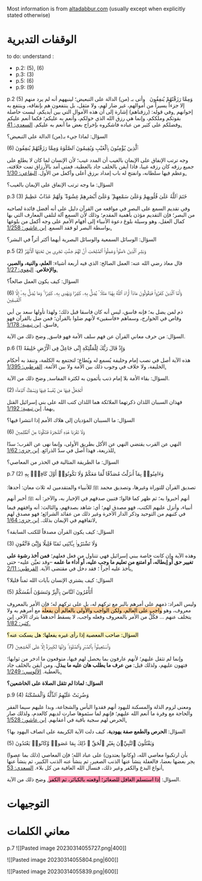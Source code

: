 Most information is from [altadabbur.com](https://altadabbur.com/) (usually except when explicitly stated otherwise)
# الوقفات التدبرية

to do: understand :
* p.2: (5), (6)
* p.3: (3)
* p.5: (6)
* p.9: (9)

p.2
(5)
وَمِمَّا رَزَقْنَٰهُمْ يُنفِقُونَ
 
وأتى بـ (من) الدالة على التبعيض؛ لينبههم أنه لم يرد منهم إلا جزءاً يسيراً من أموالهم، غير ضار لهم، ولا مثقل، بل ينتفعون هم بإنفاقه، وينتفع به إخوانهم ,وفي قوله: (رزقناهم) إشارة إلى أن هذه الأموال التي بين أيديكم، ليست حاصلة بقوتكم وملككم، وإنما هي رزق الله الذي خولكم، وأنعم به عليكم؛ فكما أنعم عليكم وفضلكم على كثير من عباده فاشكروه بإخراج بعض ما أنعم به عليكم. [السعدي: 41.](https://altadabbur.com/source?query=%D8%A7%D9%84%D8%B3%D8%B9%D8%AF%D9%8A)  

السؤال: لماذا جيء بـ(من) الدالة على التبعيض؟


(6)
ٱلَّذِينَ يُؤْمِنُونَ بِٱلْغَيْبِ وَيُقِيمُونَ ٱلصَّلَوٰةَ وَمِمَّا رَزَقْنَٰهُمْ يُنفِقُونَ

وجه ترتب الإنفاق على الإيمان بالغيب أن المدد غيب؛ لأن الإنسان لما كان لا يطلع على جميع رزقه كان رزقه غيبا، فاذا أيقن بالخلف جاد بالعطية، فمتى أمد بالأرزاق تمت خلافته، وعظم فيها سلطانه، وانفتح له باب إمداد برزق أعلى وأكمل من الأول. [البقاعي: 1/30.](https://altadabbur.com/source?query=%D8%A7%D9%84%D8%A8%D9%82%D8%A7%D8%B9%D9%8A)

السؤال: ما وجه ترتب الإنفاق على الإيمان بالغيب؟


p.3
(3)
خَتَمَ ٱللَّهُ عَلَىٰ قُلُوبِهِمْ وَعَلَىٰ سَمْعِهِمْ ۖ وَعَلَىٰٓ أَبْصَٰرِهِمْ غِشَٰوَةٌ ۖ وَلَهُمْ عَذَابٌ عَظِيمٌ

وفي تقديم السمع على البصر في مواقعه من القرآن دليل على أنه أفضل فائدة لصاحبه من البصر؛ فإن التقديم مؤذن بأهمية المقدم؛ وذلك لأن السمع آلة لتلقي المعارف التي بها كمال العقل، وهو وسيلة بلوغ دعوة الأنبياء إلى أفهام الأمم على وجه أكمل من بلوغها بواسطة البصر لو فقد السمع. [ابن عاشور: 1/258.](https://altadabbur.com/source?query=%D8%A7%D8%A8%D9%86%20%D8%B9%D8%A7%D8%B4%D9%88%D8%B1)  

السؤال: الوسائل السمعية والوسائل البصرية أيهما أكثر أثراًً في البشر؟


p.5
(2)
وَبَشِّرِ ٱلَّذِينَ ءَامَنُوا۟ وَعَمِلُوا۟ ٱلصَّٰلِحَٰتِ أَنَّ لَهُمْ جَنَّٰتٍ تَجْرِى مِن تَحْتِهَا ٱلْأَنْهَٰرُ

قال معاذ رضي الله عنه: العمل الصالح: الذي فيه أربعة أشياء: **العلم، والنية، والصبر، والإخلاص**. [البغوي: 1/27.](https://altadabbur.com/source?query=%D8%A7%D9%84%D8%A8%D8%BA%D9%88%D9%8A)

السؤال: كيف يكون العمل صالحاًً؟


(6)
وَأَمَّا ٱلَّذِينَ كَفَرُوا۟ فَيَقُولُونَ مَاذَآ أَرَادَ ٱللَّهُ بِهَٰذَا مَثَلًا ۘ يُضِلُّ بِهِۦ كَثِيرًا وَيَهْدِى بِهِۦ كَثِيرًا ۚ وَمَا يُضِلُّ بِهِۦٓ إِلَّا ٱلْفَٰسِقِينَ

ذم لمن يضل به؛ فإنه فاسق، ليس أنه كان فاسقا قبل ذلك؛ ولهذا تأولها سعد بن أبي وقاص في الخوارج، وسماهم «فاسقين» لأنهم ضلوا بالقرآن؛ فمن ضل بالقرآن فهو فاسق. [ابن تيمية: 1/178.](https://altadabbur.com/source?query=%D8%A7%D8%A8%D9%86%20%D8%AA%D9%8A%D9%85%D9%8A%D8%A9)

السؤال: من حرف معاني القرآن عن فهم سلف الأمة فهو فاسق, وضح ذلك من الآية.


p.6
(1)
وَإِذْ قَالَ رَبُّكَ لِلْمَلَٰٓئِكَةِ إِنِّى جَاعِلٌ فِى ٱلْأَرْضِ خَلِيفَةً

هذه الآية أصل في نصب إمام وخليفة يُسمع له ويُطاع؛ لتجتمع به الكلمة، وتنفذ به أحكام الخليفة، ولا خلاف في وجوب ذلك بين الأمة ولا بين الأئمة. [القرطبي: 1/395.](https://altadabbur.com/source?query=%D8%A7%D9%84%D9%82%D8%B1%D8%B7%D8%A8%D9%8A)  

السؤال: بقاء الأمة بلا إمام ذنب يأثمون به لكثرة المفاسد, وضح ذلك من الآية.


(2)
أَتَجْعَلُ فِيهَا مَن يُفْسِدُ فِيهَا وَيَسْفِكُ ٱلدِّمَآءَ

فهذان السببان اللذان ذكرتهما الملائكة هما اللذان كتب الله على بني إسرائيل القتل بهما. [ابن تيمية: 1/192.](https://altadabbur.com/source?query=%D8%A7%D8%A8%D9%86%20%D8%AA%D9%8A%D9%85%D9%8A%D8%A9)  

السؤال: ما السببان المؤديان إلى هلاك الأمم إذا انتشرا فيها؟


(6)
وَلَا تَقْرَبَا هَٰذِهِ ٱلشَّجَرَةَ فَتَكُونَا مِنَ ٱلظَّٰلِمِينَ

النهي عن القرب يقتضي النهي عن الأكل بطريق الأولى، وإنما نهى عن القرب؛ سدّا للذريعة، فهذا أصل في سدّ الذرائع. [ابن جزي: 1/62.](https://altadabbur.com/source?query=%D8%A7%D8%A8%D9%86%20%D8%AC%D8%B2%D9%8A)  

السؤال: ما الطريقة المثالية في الحذر من المعاصي؟


p.7
(2)
وَءَامِنُوا۟ بِمَآ أَنزَلْتُ مُصَدِّقًا لِّمَا مَعَكُمْ وَلَا تَكُونُوٓا۟ أَوَّلَ كَافِرٍۭ بِهِ

تصديق القرآن للتوراة وغيرها، وتصديق محمد ﷺ للأنبياء والمتقدمين له ثلاث معان: أحدها: أنهم أخبروا به؛ ثم ظهر كما قالوا؛ فتبين صدقهم في الإخبار به، والآخر: أنه ﷺ أخبر أنهم أنبياء، وأنزل عليهم الكتب، فهو مصدق لهم؛ أي: شاهد بصدقهم، والثالث: أنه وافقهم فيما في كتبهم من التوحيد وذكر الدار الآخرة وغير ذلك من عقائد الشرائع؛ فهو مصدق لهم لاتفاقهم في الإيمان بذلك. [ابن جزي: 1/64.](https://altadabbur.com/source?query=%D8%A7%D8%A8%D9%86%20%D8%AC%D8%B2%D9%8A)  

السؤال: كيف يكون القرآن مصدقاً للكتب السابقة؟


(3)
وَلَا تَشْتَرُوا۟ بِـَٔايَٰتِى ثَمَنًا قَلِيلًا وَإِيَّٰىَ فَٱتَّقُونِ

وهذه الآية وإن كانت خاصة ببني إسرائيل فهي تتناول من فعل فعلهم؛ **فمن أخذ رشوة على تغيير حق أو إبطاله، أو امتنع من تعليم ما وجب عليه، أو أداء ما علمه** –وقد تعيَّن عليه- حتى يأخذ عليه أجراً ؛ فقد دخل في مقتضى الآية. [القرطبي: 2/11.](https://altadabbur.com/source?query=%D8%A7%D9%84%D9%82%D8%B1%D8%B7%D8%A8%D9%8A)  

السؤال: كيف يشتري الإنسان بآيات الله ثمناً قليلا؟


(5)
أَتَأْمُرُونَ ٱلنَّاسَ بِٱلْبِرِّ وَتَنسَوْنَ أَنفُسَكُمْ

وليس المراد: ذمهم على أمرهم بالبر مع تركهم له، بل على تركهم له؛ فإن الأمر بالمعروف معروف، وهو <mark style="background: #FFB86CA6;">واجب على العالم، ولكن الواجب والأولى بالعالم أن يفعله</mark> مع أمرهم به ولا يتخلف عنهم ... فكُلٌّ من الأمر بالمعروف وفعله واجب، لا يسقط أحدهما بترك الآخر. [ابن كثير: 1/82.](https://altadabbur.com/source?query=%D8%A7%D8%A8%D9%86%20%D9%83%D8%AB%D9%8A%D8%B1)  

<mark style="background: #FFF3A3A6;">السؤال: صاحب المعصية إذا رأى غيره يفعلها؛ هل يسكت عنه؟</mark>


(7)
وَٱسْتَعِينُوا۟ بِٱلصَّبْرِ وَٱلصَّلَوٰةِ ۚ وَإِنَّهَا لَكَبِيرَةٌ إِلَّا عَلَى ٱلْخَٰشِعِينَ

وإنما لم تثقل عليهم؛ لأنهم عارفون بما يحصل لهم فيها، متوقعون ما ادخر من ثوابها؛ فتهون عليهم، ولذلك قيل: **من عرف ما يطلب هان عليه ما يبذل**، ومن أيقن بالخلف جاد بالعطية. [الألوسي: 1/249.](https://altadabbur.com/source?query=%D8%A7%D9%84%D8%A3%D9%84%D9%88%D8%B3%D9%8A)  

**السؤال: لماذا لم تثقل الصلاة على الخاشعين؟**


p.9
(4)
وَضُرِبَتْ عَلَيْهِمُ ٱلذِّلَّةُ وَٱلْمَسْكَنَةُ
 
ومعنى لزوم الذلة والمسكنة لليهود أنهم فقدوا البأس والشجاعة، وبدا عليهم سيما الفقر والحاجة مع وفرة ما أنعم الله عليهم؛ فإنهم لما سئموها صارت لديهم كالعدم، ولذلك صار الحرص لهم سجية باقية في أعقابهم. [ابن عاشور: 1/528.](https://altadabbur.com/source?query=%D8%A7%D8%A8%D9%86%20%D8%B9%D8%A7%D8%B4%D9%88%D8%B1) 

السؤال: **الحرص والطمع صفة يهودية**، كيف دلت الآية الكريمة على اتصاف اليهود بها؟


(5)
وَيَقْتُلُونَ ٱلنَّبِيِّۦنَ بِغَيْرِ ٱلْحَقِّ ۗ ذَٰلِكَ بِمَا عَصَوا۟ وَّكَانُوا۟ يَعْتَدُونَ

(ذلك بما عصوا) بأن ارتكبوا معاصي الله، (وكانوا يعتدون) على عباد الله؛ فإن المعاصي يجر بعضها بعضا، فالغفلة ينشأ عنها الذنب الصغير، ثم ينشأ عنه الذنب الكبير، ثم ينشأ عنها أنواع البدع والكفر وغير ذلك، فنسأل الله العافية من كل بلاء. [السعدي: 53.](https://altadabbur.com/source?query=%D8%A7%D9%84%D8%B3%D8%B9%D8%AF%D9%8A)  

السؤال: <mark style="background: #FF5582A6;">إذا استسلم الغافل للصغائر؛ أوقعته بالكبائر، ثم الكفر</mark>, وضح ذلك من الآية.



# التوجيهات



# معاني الكلمات

p.7
![[Pasted image 20230314055727.png|400]]

![[Pasted image 20230314055804.png|600]]

![[Pasted image 20230314055839.png|600]]

